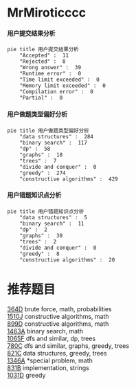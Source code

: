# MrMiroticccc

<!-- tabs:start -->



#### **用户提交结果分析**

```mermaid
pie title 用户提交结果分析
    "Accepted" :  11
    "Rejected" :  0
    "Wrong answer" :  39
    "Runtime error" :  0
    "Time limit exceeded" :  0
    "Memory limit exceeded" :  0
    "Compilation error" :  0
    "Partial" :  0
```

#### **用户做题类型偏好分析**

```mermaid
pie title 用户做题类型偏好分析
    "data structures" :  284
    "binary search" :  117
    "dp" :  58
    "graphs" :  18
    "trees" :  7
    "divide and conquer" :  0
    "greedy" :  274
    "constructive algorithms" :  429
```
#### **用户错题知识点分析**

```mermaid
pie title 用户错题知识点分析
    "data structures" :  5
    "binary search" :  11
    "dp" :  2
    "graphs" :  30
    "trees" :  2
    "divide and conquer" :  0
    "greedy" :  8
    "constructive algorithms" :  20
```



<!-- tabs:end -->
# 推荐题目
[364D](https://codeforces.com/contest/364/problem/D)		brute force,
                        math,
                        probabilities		  
[1510J](https://codeforces.com/contest/1510/problem/J)		constructive algorithms,
                        math		  
[899D](https://codeforces.com/contest/899/problem/D)		constructive algorithms,
                        math		  
[1463A](https://codeforces.com/contest/1463/problem/A)		binary search,
                        math		  
[1065F](https://codeforces.com/contest/1065/problem/F)		dfs and similar,
                        dp,
                        trees		  
[780C](https://codeforces.com/contest/780/problem/C)		dfs and similar,
                        graphs,
                        greedy,
                        trees		  
[821C](https://codeforces.com/contest/821/problem/C)		data structures,
                        greedy,
                        trees		  
[1346A](https://codeforces.com/contest/1346/problem/A)		*special problem,
                        math		  
[831B](https://codeforces.com/contest/831/problem/B)		implementation,
                        strings		  
[1031D](https://codeforces.com/contest/1031/problem/D)		greedy		  
